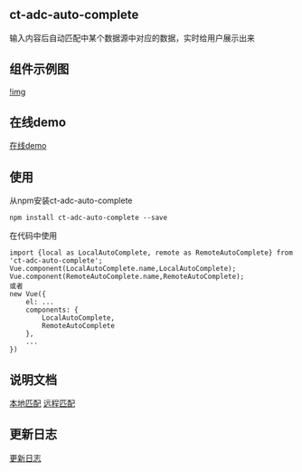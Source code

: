 ## ct-adc-auto-complete

输入内容后自动匹配中某个数据源中对应的数据，实时给用户展示出来

## 组件示例图

[!img](https://github.com/ct-adc/adc-auto-complete/blob/master/ct-adc-auto-complete.png)

## 在线demo

[在线demo](https://codepen.io/rubyisapm/pen/aWPXJX?editors=1010)

## 使用

从npm安装ct-adc-auto-complete

```
npm install ct-adc-auto-complete --save
```
在代码中使用

```
import {local as LocalAutoComplete, remote as RemoteAutoComplete} from 'ct-adc-auto-complete';
Vue.component(LocalAutoComplete.name,LocalAutoComplete);
Vue.component(RemoteAutoComplete.name,RemoteAutoComplete);
或者
new Vue({
    el: ...
    components: {
        LocalAutoComplete,
        RemoteAutoComplete
    },
    ...
})
```

## 说明文档

[本地匹配](https://github.com/ct-adc/adc-auto-complete/blob/master/README-local.md)
[远程匹配](https://github.com/ct-adc/adc-auto-complete/blob/master/README-remote.md)

   
## 更新日志

[更新日志](https://github.com/ct-adc/adc-auto-complete/blob/master/changeLog.md)
